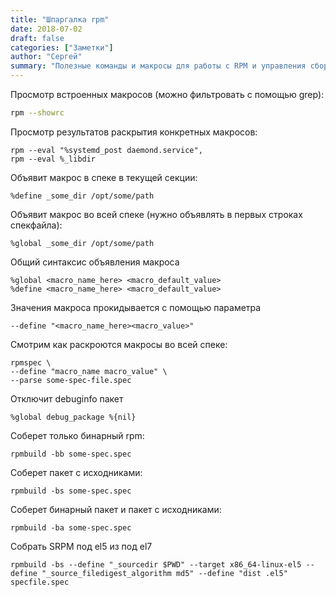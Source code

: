 ```yaml
---
title: "Шпаргалка rpm"
date: 2018-07-02
draft: false
categories: ["Заметки"]
author: "Сергей"
summary: "Полезные команды и макросы для работы с RPM и управления сборкой пакетов."
---
```


Просмотр встроенных макросов (можно фильтровать с помощью grep):
```bash
rpm --showrc
```

Просмотр результатов раскрытия конкретных макросов:

```
rpm --eval "%systemd_post daemond.service",
rpm --eval %_libdir
```

Объявит макрос в спеке в текущей секции:
```
%define _some_dir /opt/some/path
```

Объявит макрос во всей спеке (нужно объявлять в первых строках спекфайла):

```
%global _some_dir /opt/some/path
```

Общий синтаксис объявления макроса
```
%global <macro_name_here> <macro_default_value>
%define <macro_name_here> <macro_default_value>
```

Значения макроса прокидывается с помощью параметра
```
--define "<macro_name_here><macro_value>"
```

Смотрим как раскроются макросы во всей спеке:
```
rpmspec \
--define "macro_name macro_value" \
--parse some-spec-file.spec
```

Отключит debuginfo пакет
```
%global debug_package %{nil}
```

Соберет только бинарный rpm:
```
rpmbuild -bb some-spec.spec
```

Соберет пакет с исходниками:
```
rpmbuild -bs some-spec.spec
```

Соберет бинарный пакет и пакет с исходниками:

```
rpmbuild -ba some-spec.spec
```

Собрать SRPM под el5 из под el7
```
rpmbuild -bs --define "_sourcedir $PWD" --target x86_64-linux-el5 --define "_source_filedigest_algorithm md5" --define "dist .el5" specfile.spec
```